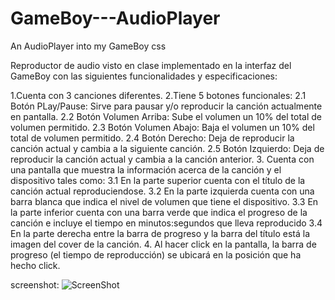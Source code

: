 # GameBoy---AudioPlayer
An AudioPlayer into my GameBoy css

Reproductor de audio visto en clase implementado en la interfaz del GameBoy con las siguientes funcionalidades y especificaciones:

1.Cuenta con 3 canciones diferentes.
2.Tiene 5 botones funcionales:
  2.1 Botón PLay/Pause: Sirve para pausar y/o reproducir la canción actualmente en pantalla.
  2.2 Botón Volumen Arriba: Sube el volumen un 10% del total de volumen permitido.
  2.3 Botón Volumen Abajo: Baja el volumen un 10% del total de volumen permitido.
  2.4 Botón Derecho: Deja de reproducir la canción actual y cambia a la siguiente canción.
  2.5 Botón Izquierdo: Deja de reproducir la canción actual y cambia a la canción anterior.
3. Cuenta con una pantalla que muestra la información acerca de la canción y el dispositivo tales como:
  3.1 En la parte superior cuenta con el título de la canción actual reproduciendose.
  3.2 En la parte izquierda cuenta con una barra blanca que indica el nivel de volumen que tiene el dispositivo.
  3.3 En la parte inferior cuenta con una barra verde que indica el progreso de la canción e incluye el tiempo en minutos:segundos que lleva reproducido
  3.4 En la parte derecha entre la barra de progreso y la barra del título está la imagen del cover de la canción.
4. Al hacer click en la pantalla, la barra de progreso (el tiempo de reproducción) se ubicará en la posición que ha hecho click.



screenshot:
![ScreenShot](https://user-images.githubusercontent.com/66704419/92679792-08fb1680-f2ef-11ea-8eac-f748c3da08e1.png)
